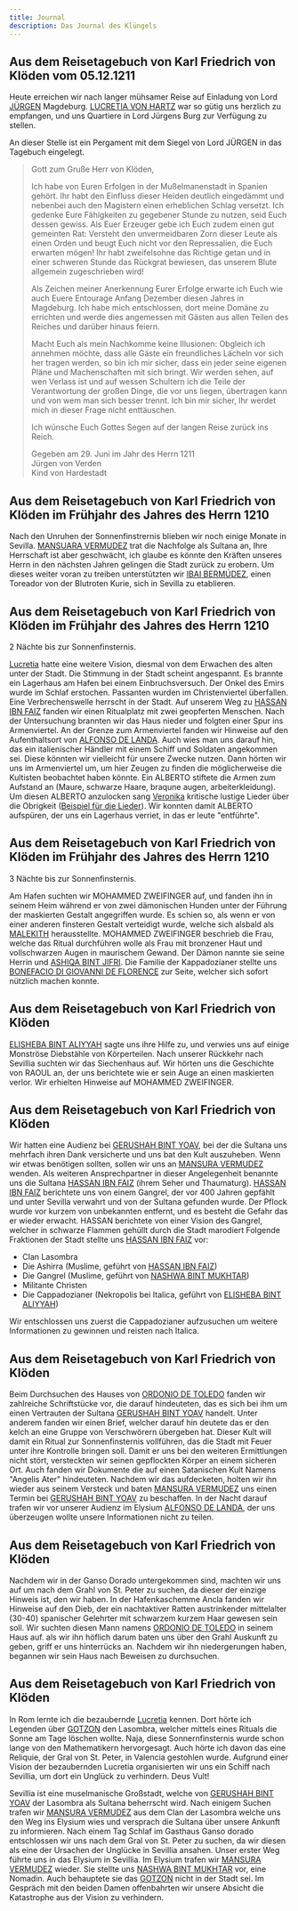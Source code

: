 ```yaml
---
title: Journal
description: Das Journal des Klüngels
---
```


## Aus dem Reisetagebuch von Karl Friedrich von Klöden vom 05.12.1211

Heute erreichen wir nach langer mühsamer Reise auf Einladung von Lord [JÜRGEN](/npc/von%20Verden/Jürgen) Magdeburg.
[LUCRETIA VON HARTZ](/npc/von%20Hartz/Lucretia) war so gütig uns herzlich zu empfangen, und uns Quartiere in Lord Jürgens Burg zur Verfügung zu stellen.

An dieser Stelle ist ein Pergament mit dem Siegel von Lord JÜRGEN in das Tagebuch eingelegt.

> Gott zum Gruße Herr von Klöden,
>
> Ich habe von Euren Erfolgen in der Mußelmanenstadt in Spanien gehört. Ihr habt den Einfluss dieser Heiden deutlich eingedämmt und nebenbei auch den Magistern einen erheblichen Schlag versetzt. Ich gedenke Eure Fähigkeiten zu gegebener Stunde zu nutzen, seid Euch dessen gewiss. Als Euer Erzeuger gebe ich Euch zudem einen gut gemeinten Rat: Versteht den unvermeidbaren Zorn dieser Leute als einen Orden und beugt Euch nicht vor den Repressalien, die Euch erwarten mögen! Ihr habt zweifelsohne das Richtige getan und in einer schweren Stunde das Rückgrat bewiesen, das unserem Blute allgemein zugeschrieben wird!
>
> Als Zeichen meiner Anerkennung Eurer Erfolge erwarte ich Euch wie auch Euere Entourage Anfang Dezember diesen Jahres in Magdeburg. Ich habe mich entschlossen, dort meine Domäne zu errichten und werde dies angemessen mit Gästen aus allen Teilen des Reiches und darüber hinaus feiern.
>
> Macht Euch als mein Nachkomme keine Illusionen: Obgleich ich annehmen möchte, dass alle Gäste ein freundliches Lächeln vor sich her tragen werden, so bin ich mir sicher, dass ein jeder seine eigenen Pläne und Machenschaften mit sich bringt. Wir werden sehen, auf wen Verlass ist und auf wessen Schultern ich die Teile der Verantwortung der großen Dinge, die vor uns liegen, übertragen kann und von wem man sich besser trennt. Ich bin mir sicher, Ihr werdet mich in dieser Frage nicht enttäuschen.
>
> Ich wünsche Euch Gottes Segen auf der langen Reise zurück ins Reich.
>
> Gegeben am 29. Juni im Jahr des Herrn 1211  
> Jürgen von Verden  
> Kind von Hardestadt

## Aus dem Reisetagebuch von Karl Friedrich von Klöden im Frühjahr des Jahres des Herrn 1210

Nach den Unruhen der Sonnenfinstrernis blieben wir noch einige Monate in Sevilla.
[MANSUARA VERMUDEZ](/npc/sevilla/vermudez/mansuara) trat die Nachfolge als Sultana an, Ihre Herrschaft ist aber geschwächt, ich glaube es könnte den Kräften unseres Herrn in den nächsten Jahren gelingen die Stadt zurück zu erobern.
Um dieses weiter voran zu treiben unterstützten wir [IBAI BERMÚDEZ](/npc/sevilla/bermúdez/ibai), einen Toreador von der Blutroten Kurie, sich in Sevilla zu etablieren.

## Aus dem Reisetagebuch von Karl Friedrich von Klöden im Frühjahr des Jahres des Herrn 1210

2 Nächte bis zur Sonnenfinsternis.

[Lucretia](/character/Borgione/Lucretia) hatte eine weitere Vision, diesmal von dem Erwachen des alten unter der Stadt.
Die Stimmung in der Stadt scheint angespannt.
Es brannte ein Lagerhaus am Hafen bei einem Einbruchsversuch.
Der Onkel des Emirs wurde im Schlaf erstochen.
Passanten wurden im Christenviertel überfallen.
Eine Verbrechenswelle herrscht in der Stadt.
Auf unserem Weg zu [HASSAN IBN FAIZ](/npc/sevilla/ibn%20Faiz/Hassan) fanden wir einen Ritualplatz mit zwei geopferten Menschen.
Nach der Untersuchung brannten wir das Haus nieder und folgten einer Spur ins Armenviertel.
An der Grenze zum Armenviertel fanden wir Hinweise auf den Aufenthaltsort von [ALFONSO DE LANDA](/npc/sevilla/de%20Landa/Alfonso).
Auch wies man uns darauf hin, das ein italienischer Händler mit einem Schiff und Soldaten angekommen sei. Diese könnten wir vielleicht für unsere Zwecke nutzen.
Dann hörten wir uns im Armenviertel um, um hier Zeugen zu finden die möglicherweise die Kultisten beobachtet haben könnte.
Ein ALBERTO stiftete die Armen zum Aufstand an (Maure, schwarze Haare, braqune augen, arbeiterkleidung).
Um diesen ALBERTO anzulocken sang [Veronika](/character/Wanninger/Veronika) kritische lustige Lieder über die Obrigkeit ([Beispiel für die Lieder](https://www.youtube.com/watch?v=NtLGXc1A2jo)).
Wir konnten damit ALBERTO aufspüren, der uns ein Lagerhaus verriet, in das er leute "entführte".

## Aus dem Reisetagebuch von Karl Friedrich von Klöden im Frühjahr des Jahres des Herrn 1210

3 Nächte bis zur Sonnenfinsternis.

Am Hafen suchten wir MOHAMMED ZWEIFINGER auf, und fanden ihn in seinem Heim während er von zwei dämonischen Hunden unter der Führung der maskierten Gestalt angegriffen wurde.
Es schien so, als wenn er von einer anderen finsteren Gestalt verteidigt wurde, welche sich alsbald als [MALEKITH](/character//Malekith) herausstellte.
MOHAMMED ZWEIFINGER beschrieb die Frau, welche das Ritual durchführen wolle als Frau mit bronzener Haut und vollschwarzen Augen in maurischem Gewand. Der Dämon nannte sie seine Herrin und [ASHIQA BINT JIFRI](/npc/sevilla/bint%20Jifri/Ashiqa).
Die Familie der Kappadozianer stellte uns [BONEFACIO DI GIOVANNI DE FLORENCE](/character/giovani%20De%20Florence/Bonefacio) zur Seite, welcher sich sofort nützlich machen konnte.

## Aus dem Reisetagebuch von Karl Friedrich von Klöden

[ELISHEBA BINT ALIYYAH](/npc/sevilla/bint%20Aliyyah/Elisheba) sagte uns ihre Hilfe zu, und verwies uns auf einige Monströse Diebstähle von Körperteilen.
Nach unserer Rückkehr nach Sevillia suchten wir das Siechenhaus auf.
Wir hörten uns die Geschichte von RAOUL an, der uns berichtete wie er sein Auge an einen maskierten verlor.
Wir erhielten Hinweise auf MOHAMMED ZWEIFINGER.

## Aus dem Reisetagebuch von Karl Friedrich von Klöden

Wir hatten eine Audienz bei [GERUSHAH BINT YOAV](/npc/sevilla/bint%20Yoav/Gerushah), bei der die Sultana uns mehrfach ihren Dank versicherte und uns bat den Kult auszuheben.
Wenn wir etwas benötigen sollten, sollen wir uns an [MANSURA VERMUDEZ](/npc/sevilla/Vermudez/Mansuara) wenden.
Als weiteren Ansprechpartner in dieser Angelegenheit benannte uns die Sultana [HASSAN IBN FAIZ](/npc/sevilla/ibn%20Faiz/Hassan) (ihrem Seher und Thaumaturg).
[HASSAN IBN FAIZ](/npc/sevilla/ibn%20Faiz/Hassan) berichtete uns von einem Gangrel, der vor 400 Jahren gepfählt und unter Sevilla verwahrt und von der Sultana gefunden wurde.
Der Pflock wurde vor kurzem von unbekannten entfernt, und es besteht die Gefahr das er wieder erwacht.
HASSAN berichtete von einer Vision des Gangrel, welcher in schwarze Flammen gehüllt durch die Stadt marodiert
Folgende Fraktionen der Stadt stellte uns [HASSAN IBN FAIZ](/npc/sevilla/ibn%20Faiz/Hassan) vor:

-   Clan Lasombra
-   Die Ashirra (Muslime, geführt von [HASSAN IBN FAIZ](/npc/sevilla/ibn%20Faiz/Hassan))
-   Die Gangrel (Muslime, geführt von [NASHWA BINT MUKHTAR](/npc/sevilla/bint%20Mukhtar/Nashwa))
-   Militante Christen
-   Die Cappadozianer (Nekropolis bei Italica, geführt von [ELISHEBA BINT ALIYYAH](/npc/sevilla/bint%20Aliyyah/Elisheba))

Wir entschlossen uns zuerst die Cappadozianer aufzusuchen um weitere Informationen zu gewinnen und reisten nach Italica.

## Aus dem Reisetagebuch von Karl Friedrich von Klöden

Beim Durchsuchen des Hauses von [ORDONIO DE TOLEDO](npc/sevilla/de%20Toledo/Ordonio) fanden wir zahlreiche Schriftstücke vor, die darauf hindeuteten, das es sich bei ihm um einen Vertrauten der Sultana [GERUSHAH BINT YOAV](/npc/sevilla/bint%20Yoav/Gerushah) handelt. Unter anderem fanden wir einen Brief, welcher darauf hin deutete das er den kelch an eine Gruppe von Verschwörern übergeben hat.
Dieser Kult will damit ein Ritual zur Sonnenfinsternis vollführen, das die Stadt mit Feuer unter ihre Kontrolle bringen soll. Damit er uns bei den weiteren Ermittlungen nicht stört, versteckten wir seinen gepflockten Körper an einem sicheren Ort.
Auch fanden wir Dokumente die auf einen Satanischen Kult Namens "Angelis Ater" hindeuteten. Nachdem wir das aufdecketen, holten wir ihn wieder aus seinem Versteck und baten [MANSURA VERMUDEZ](/npc/sevilla/Vermudez/Mansuara) uns einen Termin bei [GERUSHAH BINT YOAV](/npc/sevilla/bint%20Yoav/Gerushah) zu beschaffen.
In der Nacht darauf trafen wir vor unserer Audienz im Elysium [ALFONSO DE LANDA](/npc/sevilla/de%20Landa/Alfonso), der uns überzeugen wollte unsere Informationen nicht zu teilen.

## Aus dem Reisetagebuch von Karl Friedrich von Klöden

Nachdem wir in der Ganso Dorado untergekommen sind, machten wir uns auf um nach dem Grahl von St. Peter zu suchen, da dieser der einzige Hinweis ist, den wir haben.
In der Hafenkaschemme Ancla fanden wir Hinweise auf den Dieb, der ein nachtaktiver Ratten austrinkender mittelalter (30-40) spanischer Gelehrter mit schwarzem kurzem Haar gewesen sein soll. Wir suchten diesen Mann namens [ORDONIO DE TOLEDO](npc/sevilla/de%20Toledo/Ordonio) in seinem Haus auf. als wir ihn höflich darum baten uns über den Grahl Auskunft zu geben, griff er uns hinterrücks an.
Nachdem wir ihn niedergerungen haben, begannen wir sein Haus nach Beweisen zu durchsuchen.

## Aus dem Reisetagebuch von Karl Friedrich von Klöden

In Rom lernte ich die bezaubernde [Lucretia](/character/Borgione/Lucretia) kennen.
Dort hörte ich Legenden über [GOTZON](/npc/sevilla//Gotzon) den Lasombra, welcher mittels eines Rituals die Sonne am Tage löschen wollte.
Naja, diese Sonnernfinsternis wurde schon lange von den Mathematikern hervorgesagt.
Auch hörte ich davon das eine Reliquie, der Gral von St. Peter, in Valencia gestohlen wurde.
Aufgrund einer Vision der bezaubernden Lucretia organisierten wir uns ein Schiff nach Sevillia, um dort ein Unglück zu verhindern.
Deus Vult!

Sevillia ist eine muselmanische Großstadt, welche von [GERUSHAH BINT YOAV](/npc/sevilla/bint%20Yoav/Gerushah) der Lasombra als Sultana beherrscht wird.
Nach einigem Suchen trafen wir [MANSURA VERMUDEZ](/npc/sevilla/Vermudez/Mansuara) aus dem Clan der Lasombra welche uns den Weg ins Elysium wies und versprach die Sultana über unsere Ankunft zu informieren.
Nach einem Tag Schlaf im Gasthaus Ganso dorado entschlossen wir uns nach dem Gral von St. Peter zu suchen, da wir diesen als eine der Ursachen der Unglücke in Sevillia ansahen.
Unser erster Weg führte uns in das Elysium in Sevillia.
Im Elysium trafen wir [MANSURA VERMUDEZ](/npc/Vermudez/Mansuara) wieder. Sie stellte uns [NASHWA BINT MUKHTAR](/npc/sevilla/bint%20Mukhtar/Nashwa) vor, eine Nomadin.
Auch behauptete sie das [GOTZON](/npc/sevilla//Gotzon) nicht in der Stadt sei.
Im Gespräch mit den beiden Damen offenbahrten wir unsere Absicht die Katastrophe aus der Vision zu verhindern.
